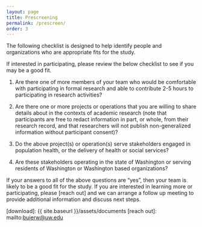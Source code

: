 ```yaml
---
layout: page
title: Prescreening
permalink: /prescreen/
order: 3
---
```


The following checklist is designed to help identify people and organizations who are appropriate fits for the study.

If interested in participating, please review the below checklist to see if you may be a good fit.

1. Are there one of more members of your team who would be comfortable with participating in formal research and able to contribute 2-5 hours to participating in research activities?

2. Are there one or more projects or operations that you are willing to share details about in the contexts of academic research (note that participants are free to redact information in part, or whole, from their research record, and that researchers will not publish non-generalized information without participant consent)?

3. Do the above project(s) or operation(s) serve stakeholders engaged in population health, or the delivery of health or social services?

4. Are these stakeholders operating in the state of Washington or serving residents of Washington or Washington based organizations?

If your answers to all of the above questions are “yes”, then your team is likely to be a good fit for the study. If you are interested in learning more or participating, please [reach out] and we can arrange a follow up meeting to provide additional information and discuss next steps.

[download]: {{ site.baseurl }}/assets/documents
[reach out]: mailto:buierw@uw.edu
